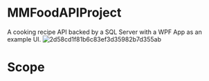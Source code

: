 # MMFoodAPIProject
A cooking recipe API backed by a SQL Server with a WPF App as an example UI.
![2d58cd1f81b6c83ef3d35982b7d355ab](https://user-images.githubusercontent.com/73474404/164369196-c8aaf38e-956c-4ee2-af33-f11246581070.jpg)

# Scope
